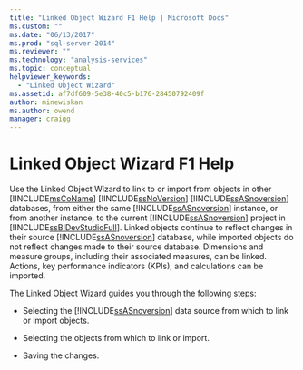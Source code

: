 ```yaml
---
title: "Linked Object Wizard F1 Help | Microsoft Docs"
ms.custom: ""
ms.date: "06/13/2017"
ms.prod: "sql-server-2014"
ms.reviewer: ""
ms.technology: "analysis-services"
ms.topic: conceptual
helpviewer_keywords: 
  - "Linked Object Wizard"
ms.assetid: af7df609-5e38-40c5-b176-28450792409f
author: minewiskan
ms.author: owend
manager: craigg
---
```

# Linked Object Wizard F1 Help
  Use the Linked Object Wizard to link to or import from objects in other [!INCLUDE[msCoName](../includes/msconame-md.md)] [!INCLUDE[ssNoVersion](../includes/ssnoversion-md.md)] [!INCLUDE[ssASnoversion](../includes/ssasnoversion-md.md)] databases, from either the same [!INCLUDE[ssASnoversion](../includes/ssasnoversion-md.md)] instance, or from another instance, to the current [!INCLUDE[ssASnoversion](../includes/ssasnoversion-md.md)] project in [!INCLUDE[ssBIDevStudioFull](../includes/ssbidevstudiofull-md.md)]. Linked objects continue to reflect changes in their source [!INCLUDE[ssASnoversion](../includes/ssasnoversion-md.md)] database, while imported objects do not reflect changes made to their source database. Dimensions and measure groups, including their associated measures, can be linked. Actions, key performance indicators (KPIs), and calculations can be imported.  
  
 The Linked Object Wizard guides you through the following steps:  
  
-   Selecting the [!INCLUDE[ssASnoversion](../includes/ssasnoversion-md.md)] data source from which to link or import objects.  
  
-   Selecting the objects from which to link or import.  
  
-   Saving the changes.  
  
  
